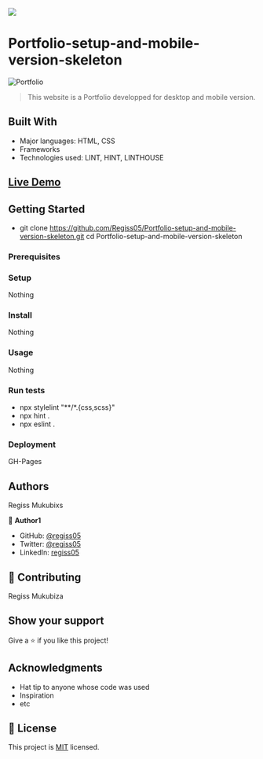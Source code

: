 ![](https://img.shields.io/badge/Microverse-blueviolet)

# Portfolio-setup-and-mobile-version-skeleton

![Portfolio](https://user-images.githubusercontent.com/38294716/154955357-0ee29e2a-7683-4ccd-b5f9-29c868f4dee2.png)


> This website is a Portfolio developped for desktop and mobile version.

## Built With

- Major languages: HTML, CSS
- Frameworks
- Technologies used: LINT, HINT, LINTHOUSE

## [Live Demo](https://regiss05.github.io/Portfolio-setup-and-mobile-version-skeleton/)

## Getting Started
- git clone https://github.com/Regiss05/Portfolio-setup-and-mobile-version-skeleton.git
cd Portfolio-setup-and-mobile-version-skeleton

### Prerequisites

### Setup
Nothing

### Install
Nothing

### Usage
Nothing

### Run tests
- npx stylelint "**/*.{css,scss}"
- npx hint .
- npx eslint .

### Deployment
GH-Pages

## Authors
Regiss Mukubixs

👤 **Author1**

- GitHub: [@regiss05](https://github.com/Regiss05)
- Twitter: [@regiss05](https://twitter.com/regissmukubiza)
- LinkedIn: [regiss05](https://www.linkedin.com/in/regiss-mukubiza-1bab841b3/)

## 🤝 Contributing

Regiss Mukubiza

## Show your support

Give a ⭐️ if you like this project!

## Acknowledgments

- Hat tip to anyone whose code was used
- Inspiration
- etc

## 📝 License

This project is [MIT](./MIT.md) licensed.
